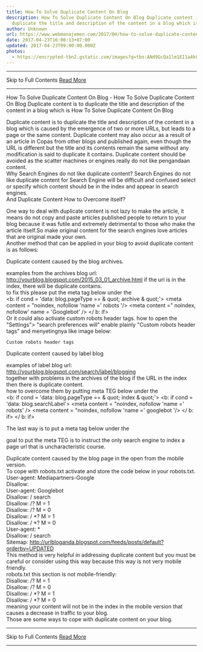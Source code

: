 ```yaml
---
title: How To Solve Duplicate Content On Blog
description: How To Solve Duplicate Content On Blog Duplicate content is to
  duplicate the title and description of the content in a blog which is
author: Unknown
url: https://www.webmanajemen.com/2017/04/how-to-solve-duplicate-content-on-blog.html
date: 2017-04-23T16:00:13+07:00
updated: 2017-04-23T09:00:00.000Z
photos:
  - https://encrypted-tbn2.gstatic.com/images?q=tbn:ANd9GcQa1lm1EI1a4kQStyHaoRq2LTQ3iHdj3CuE8YfEqS3-jKcycvJfOP44cSUy_A
---
```


<hr/> Skip to Full Contents <a href="https://www.webmanajemen.com/2017/04/how-to-solve-duplicate-content-on-blog.html" rel="follow" class="button" id="read-more">Read More</a> <hr/> How To Solve Duplicate Content On Blog - How To Solve Duplicate Content On Blog Duplicate content is to duplicate the title and description of the content in a blog which is How To Solve Duplicate Content On Blog 



Duplicate content is to duplicate the title and description of the content in a blog which is  caused by the emergence of two or more URLs, but leads to a page or the  same content. Duplicate content may also occur as a result of an article in  Copas from other blogs and published again, even though the URL is  different but the title and its contents remain the same without any  modification is said to duplicate it contains. Duplicate content should be  avoided as the scatter machines or engines really do not like pengandaan  content.  
Why Search Engines do not like duplicate content? 
Search Engines do not like duplicate content for Search Engine will be   difficult and confused select or specify which content should be in the   index and appear in search engines.  
And Duplicate Content How to Overcome itself? 
  
  One way to deal with duplicate content is not lazy to make the article, it  means do not copy and paste articles published people to return to your  blog because it was futile and extremely detrimental to those who make the  article itself.So make original content for the search engines love  articles that are original made your own.  
Another method that can be applied in your blog to avoid duplicate content  is as follows:  


   Duplicate content caused by the blog archives.   

examples from the archives blog url:  
http://yourblog.blogspot.com/2015_03_01_archive.html 
if the url is in the index, there will be duplicate contains.  
to fix this please put the meta tag below under the <head>  
<b: if cond = 'data: blog.pageType == & quot; archive &   quot;'> <meta content = "noindex, nofollow 'name =' robots '/>   <meta content =" noindex, nofollow' name = 'Googlebot' /> </   b: if>  
Or it could also activate custom robots header tags. 
how to open the "Settings"> "search preferences will" enable plainly  "Custom robots header tags" and menyetingnya like image below:
  
                      
    Custom robots header tags         
 

   Duplicate content caused by label blog   

examples of label blog url:  
http://yourblog.blogspot.com/search/label/blogging  
together with problems in the archives of the blog if the URL in the index  then there is duplicate content.  
how to overcome them by putting meta TEG below under the <head>  
<b: if cond = 'data: blog.pageType == & quot; index &   quot;'> <b: if cond = 'data: blog.searchLabel'> <meta   content = "noindex, nofollow 'name =' robots' /> <meta content =   "noindex, nofollow 'name =' googlebot '/> </ b: if> </ b:   if>  


   The last way is to put a meta tag below under the <head>   

<link expr: href = 'data: blog.url' rel = 'canonical' />  
goal to put the meta TEG is to instruct the only search engine to index a  page url that is uncharacteristic course.  


   Duplicate content caused by the blog page in the open from the    mobile version.   
To cope with robots.txt activate and store the code below in your  robots.txt.  
User-agent: Mediapartners-Google   
Disallow:   
User-agent: Googlebot   
Disallow: / search   
Disallow: /? M = 1   
Disallow: /? M = 0   
Disallow: / *? M = 1   
Disallow: / *? M = 0   
User-agent: *   
Disallow: / search   
Sitemap:   http://urlbloganda.blogspot.com/feeds/posts/default?orderby=UPDATED  
This method is very helpful in addressing duplicate content but you must be  careful or consider using this way because this way is not very mobile  friendly.  
robots.txt this section is not mobile-friendly:  
Disallow: /? M = 1  
Disallow: /? M = 0  
Disallow: / *? M = 1  
Disallow: / *? M = 0  
meaning your content will not be in the index in the mobile version that  causes a decrease in traffic to your blog.  
Those are some ways to cope with duplicate content on your blog. <hr/> Skip to Full Contents <a href="https://www.webmanajemen.com/2017/04/how-to-solve-duplicate-content-on-blog.html" rel="follow" class="button" id="read-more">Read More</a> <hr/>